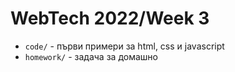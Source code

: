 # WebTech 2022/Week 3

- `code/` - първи примери за html, css и javascript
- `homework/` - задача за домашно
